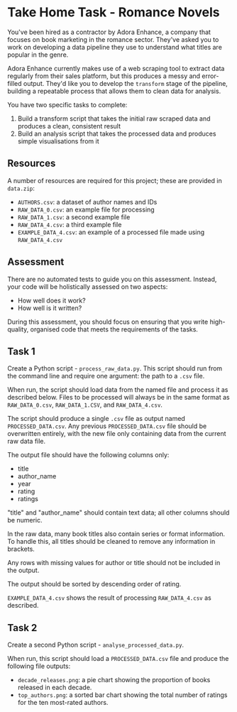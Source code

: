 # Take Home Task - Romance Novels

You've been hired as a contractor by Adora Enhance, a company that focuses on book marketing in the romance sector. They've asked you to work on developing a data pipeline they use to understand what titles are popular in the genre.

Adora Enhance currently makes use of a web scraping tool to extract data regularly from their sales platform, but this produces a messy and error-filled output. They'd like you to develop the `transform` stage of the pipeline, building a repeatable process that allows them to clean data for analysis.

You have two specific tasks to complete:

1. Build a transform script that takes the initial raw scraped data and produces a clean, consistent result
2. Build an analysis script that takes the processed data and produces simple visualisations from it

## Resources

A number of resources are required for this project; these are provided in `data.zip`:

- `AUTHORS.csv`: a dataset of author names and IDs
- `RAW_DATA_0.csv`: an example file for processing
- `RAW_DATA_1.csv`: a second example file
- `RAW_DATA_4.csv`: a third example file
- `EXAMPLE_DATA_4.csv`: an example of a processed file made using `RAW_DATA_4.csv`

## Assessment

There are no automated tests to guide you on this assessment. Instead, your code will be holistically assessed on two aspects:

- How well does it work?
- How well is it written?

During this assessment, you should focus on ensuring that you write high-quality, organised code that meets the requirements of the tasks.

## Task 1

Create a Python script - `process_raw_data.py`. This script should run from the command line and require one argument: the path to a `.csv` file.

When run, the script should load data from the named file and process it as described below. Files to be processed will always be in the same format as `RAW_DATA_0.csv`, `RAW_DATA_1.CSV`, and `RAW_DATA_4.csv`.

The script should produce a single `.csv` file as output named `PROCESSED_DATA.csv`. Any previous `PROCESSED_DATA.csv` file should be overwritten entirely, with the new file only containing data from the current raw data file.

The output file should have the following columns only:

- title
- author_name
- year 
- rating
- ratings

"title" and "author_name" should contain text data; all other columns should be numeric.

In the raw data, many book titles also contain series or format information. To handle this, all titles should be cleaned to remove any information in brackets.

Any rows with missing values for author or title should not be included in the output.

The output should be sorted by descending order of rating.

`EXAMPLE_DATA_4.csv` shows the result of processing `RAW_DATA_4.csv` as described.

## Task 2

Create a second Python script - `analyse_processed_data.py`.

When run, this script should load a `PROCESSED_DATA.csv` file and produce the following file outputs:

- `decade_releases.png`: a pie chart showing the proportion of books released in each decade.
- `top_authors.png`: a sorted bar chart showing the total number of ratings for the ten most-rated authors.
